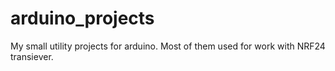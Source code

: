 # arduino_projects
My small utility projects for arduino. Most of them used for work with NRF24 transiever.
